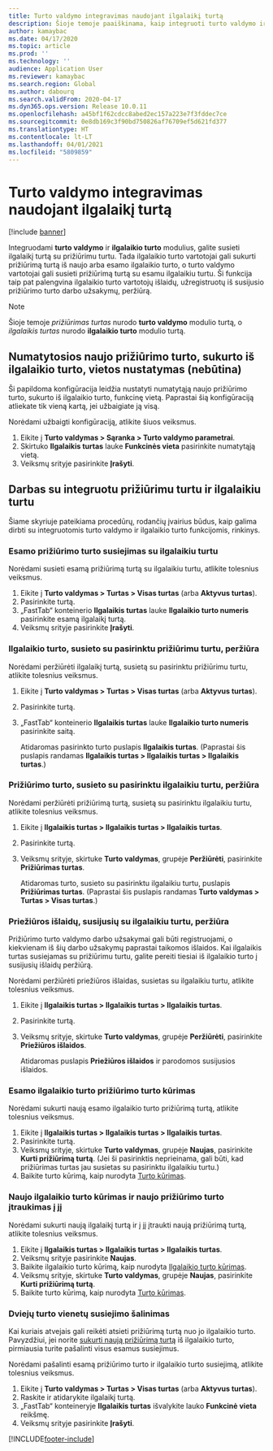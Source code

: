 ```yaml
---
title: Turto valdymo integravimas naudojant ilgalaikį turtą
description: Šioje temoje paaiškinama, kaip integruoti turto valdymo ir ilgalaikio turto modulius, kad galėtumėte susieti ilgalaikį turtą su prižiūrimu turtu.
author: kamaybac
ms.date: 04/17/2020
ms.topic: article
ms.prod: ''
ms.technology: ''
audience: Application User
ms.reviewer: kamaybac
ms.search.region: Global
ms.author: dabourq
ms.search.validFrom: 2020-04-17
ms.dyn365.ops.version: Release 10.0.11
ms.openlocfilehash: a45bf1f62cdcc8abed2ec157a223e7f3fddec7ce
ms.sourcegitcommit: 0e8db169c3f90bd750826af76709ef5d621fd377
ms.translationtype: HT
ms.contentlocale: lt-LT
ms.lasthandoff: 04/01/2021
ms.locfileid: "5809859"
---
```

# <a name="integrate-asset-management-with-fixed-assets"></a>Turto valdymo integravimas naudojant ilgalaikį turtą

[!include [banner](../../includes/banner.md)]

Integruodami **turto valdymo** ir **ilgalaikio turto** modulius, galite susieti ilgalaikį turtą su prižiūrimu turtu. Tada ilgalaikio turto vartotojai gali sukurti prižiūrimą turtą iš naujo arba esamo ilgalaikio turto, o turto valdymo vartotojai gali susieti prižiūrimą turtą su esamu ilgalaikiu turtu. Ši funkcija taip pat palengvina ilgalaikio turto vartotojų išlaidų, užregistruotų iš susijusio prižiūrimo turto darbo užsakymų, peržiūrą.

> [!NOTE]
> Šioje temoje *prižiūrimas turtas* nurodo **turto valdymo** modulio turtą, o *ilgalaikis turtas* nurodo **ilgalaikio turto** modulio turtą.

## <a name="set-a-default-location-for-new-maintenance-assets-that-are-created-from-fixed-assets-optional"></a>Numatytosios naujo prižiūrimo turto, sukurto iš ilgalaikio turto, vietos nustatymas (nebūtina)

Ši papildoma konfigūracija leidžia nustatyti numatytąją naujo prižiūrimo turto, sukurto iš ilgalaikio turto, funkcinę vietą. Paprastai šią konfigūraciją atliekate tik vieną kartą, jei užbaigiate ją visą.

Norėdami užbaigti konfigūraciją, atlikite šiuos veiksmus.

1. Eikite į **Turto valdymas \> Sąranka \> Turto valdymo parametrai**.
1. Skirtuko **Ilgalaikis turtas** lauke **Funkcinės vieta** pasirinkite numatytąją vietą.
1. Veiksmų srityje pasirinkite **Įrašyti**.

## <a name="work-with-integrated-maintenance-assets-and-fixed-assets"></a>Darbas su integruotu prižiūrimu turtu ir ilgalaikiu turtu

Šiame skyriuje pateikiama procedūrų, rodančių įvairius būdus, kaip galima dirbti su integruotomis turto valdymo ir ilgalaikio turto funkcijomis, rinkinys.

### <a name="associate-an-existing-maintenance-asset-with-a-fixed-asset"></a>Esamo prižiūrimo turto susiejimas su ilgalaikiu turtu

Norėdami susieti esamą prižiūrimą turtą su ilgalaikiu turtu, atlikite tolesnius veiksmus.

1. Eikite į **Turto valdymas \> Turtas \> Visas turtas** (arba **Aktyvus turtas**).
1. Pasirinkite turtą.
1. „FastTab“ konteinerio **Ilgalaikis turtas** lauke **Ilgalaikio turto numeris** pasirinkite esamą ilgalaikį turtą.
1. Veiksmų srityje pasirinkite **Įrašyti**.

### <a name="view-the-fixed-asset-that-is-associated-with-a-selected-maintenance-asset"></a>Ilgalaikio turto, susieto su pasirinktu prižiūrimu turtu, peržiūra

Norėdami peržiūrėti ilgalaikį turtą, susietą su pasirinktu prižiūrimu turtu, atlikite tolesnius veiksmus.

1. Eikite į **Turto valdymas \> Turtas \> Visas turtas** (arba **Aktyvus turtas**).
1. Pasirinkite turtą.
1. „FastTab“ konteinerio **Ilgalaikis turtas** lauke **Ilgalaikio turto numeris** pasirinkite saitą.

    Atidaromas pasirinkto turto puslapis **Ilgalaikis turtas**. (Paprastai šis puslapis randamas **Ilgalaikis turtas \> Ilgalaikis turtas \> Ilgalaikis turtas**.)

### <a name="view-the-maintenance-asset-that-is-associated-with-a-selected-fixed-asset"></a>Prižiūrimo turto, susieto su pasirinktu ilgalaikiu turtu, peržiūra

Norėdami peržiūrėti prižiūrimą turtą, susietą su pasirinktu ilgalaikiu turtu, atlikite tolesnius veiksmus.

1. Eikite į **Ilgalaikis turtas \> Ilgalaikis turtas \> Ilgalaikis turtas**.
1. Pasirinkite turtą.
1. Veiksmų srityje, skirtuke **Turto valdymas**, grupėje **Peržiūrėti**, pasirinkite **Prižiūrimas turtas**.

    Atidaromas turto, susieto su pasirinktu ilgalaikiu turtu, puslapis **Prižiūrimas turtas**. (Paprastai šis puslapis randamas **Turto valdymas \> Turtas \> Visas turtas**.)

### <a name="view-maintenance-costs-that-are-associated-with-a-fixed-asset"></a>Priežiūros išlaidų, susijusių su ilgalaikiu turtu, peržiūra

Prižiūrimo turto valdymo darbo užsakymai gali būti registruojami, o kiekvienam iš šių darbo užsakymų paprastai taikomos išlaidos. Kai ilgalaikis turtas susiejamas su prižiūrimu turtu, galite pereiti tiesiai iš ilgalaikio turto į susijusių išlaidų peržiūrą.

Norėdami peržiūrėti priežiūros išlaidas, susietas su ilgalaikiu turtu, atlikite tolesnius veiksmus.

1. Eikite į **Ilgalaikis turtas \> Ilgalaikis turtas \> Ilgalaikis turtas**.
1. Pasirinkite turtą.
1. Veiksmų srityje, skirtuke **Turto valdymas**, grupėje **Peržiūrėti**, pasirinkite **Priežiūros išlaidos**.

    Atidaromas puslapis **Priežiūros išlaidos** ir parodomos susijusios išlaidos.

### <a name="create-a-new-maintenance-asset-for-an-existing-fixed-asset"></a><a name="new-maintenance-from-fixed"></a>Esamo ilgalaikio turto prižiūrimo turto kūrimas

Norėdami sukurti naują esamo ilgalaikio turto prižiūrimą turtą, atlikite tolesnius veiksmus.

1. Eikite į **Ilgalaikis turtas \> Ilgalaikis turtas \> Ilgalaikis turtas**.
1. Pasirinkite turtą.
1. Veiksmų srityje, skirtuke **Turto valdymas**, grupėje **Naujas**, pasirinkite **Kurti prižiūrimą turtą**. (Jei ši pasirinktis neprieinama, gali būti, kad prižiūrimas turtas jau susietas su pasirinktu ilgalaikiu turtu.)
1. Baikite turto kūrimą, kaip nurodyta [Turto kūrimas](../objects/create-an-object.md).

### <a name="create-a-new-fixed-asset-and-add-a-new-maintenance-asset-for-it"></a>Naujo ilgalaikio turto kūrimas ir naujo prižiūrimo turto įtraukimas į jį

Norėdami sukurti naują ilgalaikį turtą ir į jį įtraukti naują prižiūrimą turtą, atlikite tolesnius veiksmus.

1. Eikite į **Ilgalaikis turtas \> Ilgalaikis turtas \> Ilgalaikis turtas**.
1. Veiksmų srityje pasirinkite **Naujas**.
1. Baikite ilgalaikio turto kūrimą, kaip nurodyta [Ilgalaikio turto kūrimas](../../../finance/fixed-assets/tasks/create-fixed-asset.md).
1. Veiksmų srityje, skirtuke **Turto valdymas**, grupėje **Naujas**, pasirinkite **Kurti prižiūrimą turtą**.
1. Baikite turto kūrimą, kaip nurodyta [Turto kūrimas](../objects/create-an-object.md).

### <a name="remove-the-association-between-two-assets"></a>Dviejų turto vienetų susiejimo šalinimas

Kai kuriais atvejais gali reikėti atsieti prižiūrimą turtą nuo jo ilgalaikio turto. Pavyzdžiui, jei norite [sukurti naują prižiūrimą turtą](#new-maintenance-from-fixed) iš ilgalaikio turto, pirmiausia turite pašalinti visus esamus susiejimus.

Norėdami pašalinti esamą prižiūrimo turto ir ilgalaikio turto susiejimą, atlikite tolesnius veiksmus.

1. Eikite į **Turto valdymas \> Turtas \> Visas turtas** (arba **Aktyvus turtas**).
1. Raskite ir atidarykite ilgalaikį turtą.
1. „FastTab“ konteineryje **Ilgalaikis turtas** išvalykite lauko **Funkcinė vieta** reikšmę.
1. Veiksmų srityje pasirinkite **Įrašyti**.


[!INCLUDE[footer-include](../../../includes/footer-banner.md)]